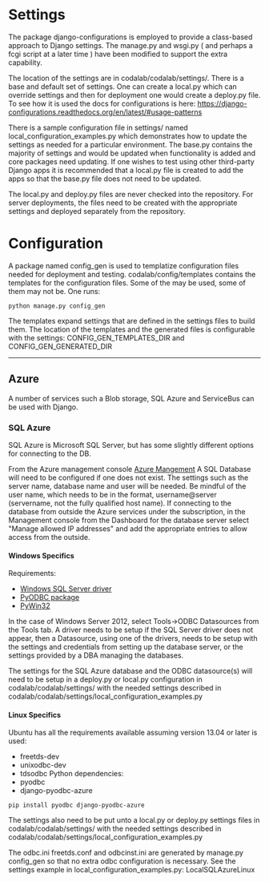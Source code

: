 # Settings

The package django-configurations is employed to provide a class-based approach to Django settings. The manage.py and wsgi.py ( and perhaps a fcgi script at a later time ) have been modified to support the extra capability. 

The location of the settings are in codalab/codalab/settings/. There is a base and default set of settings. One can create a local.py which can override settings and then for deployment one would create a deploy.py file. To see how it is used the docs for configurations is here: https://django-configurations.readthedocs.org/en/latest/#usage-patterns 

There is a sample configuration file in settings/ named local_configuration_examples.py which demonstrates how to update the settings as needed for a particular environment. The base.py contains the majority of settings and would be updated when functionality is added and core packages need updating. If one wishes to test using other third-party Django apps it is recommended that a local.py file is created to add the apps so that the base.py file does not need to be updated.

The local.py and deploy.py files are never checked into the repository. For server deployments, the files need to be created with the appropriate settings and deployed separately from the repository.

# Configuration

A package named config_gen is used to templatize configuration files needed for deployment and testing. codalab/config/templates contains the templates for the configuration files. Some of the may be used, some of them may not be. One runs:

`python manage.py config_gen`

The templates expand settings that are defined in the settings files to build them. The location of the templates and the generated files is configurable with the settings: CONFIG_GEN_TEMPLATES_DIR and CONFIG_GEN_GENERATED_DIR

***

## Azure
A number of services such a Blob storage, SQL Azure and ServiceBus can be used with Django.

### SQL Azure 
SQL Azure is Microsoft SQL Server, but has some slightly different options for connecting to the DB.

From the Azure management console [Azure Mangement](https://manage.windowsazure.com/) A SQL Database will need to be configured if one does not exist. The settings such as the server name, database name and user will be needed. Be mindful of the user name, which needs to be in the format, username@server (servername, not the fully qualified host name). If connecting to the database from outside the Azure services under the subscription, in the Management console from the Dashboard for the database server select "Manage allowed IP addresses" and add the appropriate entries to allow access from the outside.

#### Windows Specifics
Requirements:
* [Windows SQL Server driver](http://www.microsoft.com/en-us/download/details.aspx?id=36434)
* [PyODBC package](http://code.google.com/p/pyodbc/)
* [PyWin32](http://starship.python.net/crew/mhammond/win32/Downloads.html)


In the case of Windows Server 2012, select Tools->ODBC Datasources from the Tools tab. A driver needs to be setup if the SQL Server driver does not appear, then a Datasource, using one of the drivers, needs to be setup with the settings and credentials from setting up the database server, or the settings provided by a DBA managing the databases.

The settings for the SQL Azure database and the ODBC datasource(s) will need to be setup in a deploy.py or local.py configuration in codalab/codalab/settings/ with the needed settings described in codalab/codalab/settings/local_configuration_examples.py

#### Linux Specifics
Ubuntu has all the requirements available assuming version 13.04 or later is used:
* freetds-dev
* unixodbc-dev
* tdsodbc
Python dependencies:
* pyodbc
* django-pyodbc-azure

`pip install pyodbc django-pyodbc-azure`

The settings also need to be put unto a local.py or deploy.py settings files in codalab/codalab/settings/ with the needed settings described in codalab/codalab/settings/local_configuration_examples.py

The odbc.ini freetds.conf and odbcinst.ini are generated by manage.py config_gen so that no extra odbc configuration is necessary. See the settings example in local_configuration_examples.py: LocalSQLAzureLinux
